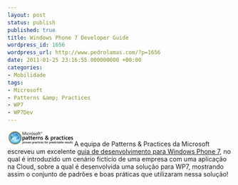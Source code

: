 ```yaml
---
layout: post
status: publish
published: true
title: Windows Phone 7 Developer Guide
wordpress_id: 1656
wordpress_url: http://www.pedrolamas.com/?p=1656
date: 2011-01-25 23:16:55.000000000 +00:00
categories:
- Mobilidade
tags:
- Microsoft
- Patterns &amp; Practices
- WP7
- WP7Dev
---
```

[![](wp-content/uploads/2011/01/Windows-Phone-7-Developer-Guide.jpg "Windows Phone 7 Developer Guide")](http://msdn.microsoft.com/en-us/library/gg490765.aspx)A equipa de Patterns & Practices da Microsoft escreveu um excelente [guia de desenvolvimento para Windows Phone 7](http://msdn.microsoft.com/en-us/library/gg490765.aspx), no qual é introduzido um cenário fictício de uma empresa com uma aplicação na Cloud, sobre a qual é desenvolvida uma solução para WP7, mostrando assim o conjunto de padrões e boas práticas que utilizaram nessa solução!
